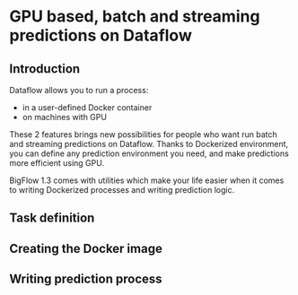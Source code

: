# GPU based, batch and streaming predictions on Dataflow

## Introduction

Dataflow allows you to run a process:

* in a user-defined Docker container
* on machines with GPU

These 2 features brings new possibilities for people who want run batch and streaming
predictions on Dataflow. Thanks to Dockerized environment, you can define any
prediction environment you need, and make predictions more efficient using GPU.

BigFlow 1.3 comes with utilities which make your life easier when it comes to writing Dockerized
processes and writing prediction logic.

## Task definition

## Creating the Docker image

## Writing prediction process
